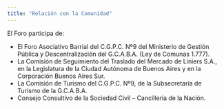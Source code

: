 ```yaml
---
title: "Relación con la Comunidad"
---
```


El Foro participa de:

- El Foro Asociativo Barrial del C.G.P.C. Nº9 del Ministerio de Gestión Pública y Descentralización del G.C.A.B.A. (Ley de Comunas 1.777).
- La Comisión de Seguimiento del Traslado del Mercado de Liniers S.A., en la Legislatura de la Ciudad Autónoma de Buenos Aires y en la Corporación Buenos Aires Sur.
- La Comisión de Turismo del C.G.P.C. Nº9, de la Subsecretaría de Turismo de la G.C.A.B.A.
- Consejo Consultivo de la Sociedad Civil – Cancillería de la Nación.